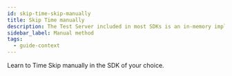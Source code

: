 ```yaml
---
id: skip-time-skip-manually
title: Skip Time manually
description: The Test Server included in most SDKs is an in-memory implementation of Temporal Server that supports skipping time.
sidebar_label: Manual method
tags:
  - guide-context
---
```


Learn to Time Skip manually in the SDK of your choice.
